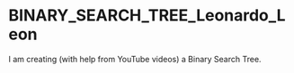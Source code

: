 # BINARY_SEARCH_TREE_Leonardo_Leon
I am creating (with help from YouTube videos) a Binary Search Tree.
